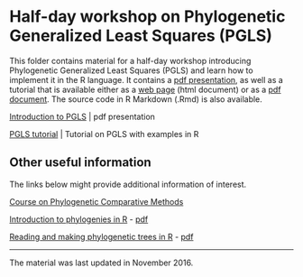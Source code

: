 # Half-day workshop on Phylogenetic Generalized Least Squares (PGLS)

This folder contains material for a half-day workshop introducing Phylogenetic Generalized Least Squares (PGLS) and learn how to implement it in the R language. It contains a [pdf presentation](http://github.com/simjoly/CourseComparativeMethods/blob/master/WorkshopPGLS_halfday/PGLS_presentation.pdf), as well as a tutorial that is available either as a [web page](http://htmlpreview.github.com/?http://github.com/simjoly/CourseComparativeMethods/blob/master/WorkshopPGLS_halfday/StatsPhylo.html) (html document) or as a [pdf document](http://github.com/simjoly/CourseComparativeMethods/blob/master/WorkshopPGLS_halfday/StatsPhylo.pdf). The source code in R Markdown (.Rmd) is also available.

[Introduction to PGLS](http://github.com/simjoly/CourseComparativeMethods/blob/master/WorkshopPGLS_halfday/PGLS_presentation.pdf) | pdf presentation

[PGLS tutorial](http://htmlpreview.github.com/?http://github.com/simjoly/CourseComparativeMethods/blob/master/WorkshopPGLS_halfday/StatsPhylo.html) | Tutorial on PGLS with examples in R


## Other useful information

The links below might provide additional information of interest.

[Course on Phylogenetic Comparative Methods](http://github.com/simjoly/CourseComparativeMethods/)

[Introduction to phylogenies in R](http://htmlpreview.github.com/?http://github.com/simjoly/CourseComparativeMethods/blob/master/lecture1/Introduction_phylo.html) - [pdf](http://github.com/simjoly/CourseComparativeMethods/blob/master/lecture1/Introduction_phylo.pdf)

[Reading and making phylogenetic trees in R](http://htmlpreview.github.com/?http://github.com/simjoly/CourseComparativeMethods/blob/master/lecture2/PhylogeneticTree.html) - [pdf](http://github.com/simjoly/CourseComparativeMethods/blob/master/lecture2/PhylogeneticTree.pdf)


----

The material was last updated in November 2016.